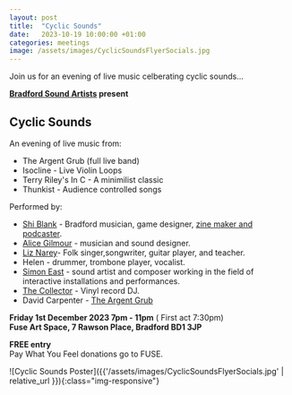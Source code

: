 ```yaml
---
layout: post
title:  "Cyclic Sounds"
date:   2023-10-19 10:00:00 +01:00
categories: meetings
image: /assets/images/CyclicSoundsFlyerSocials.jpg
---
```

Join us for an evening of live music celberating cyclic sounds...

**[Bradford Sound Artists](https://bradfordsoundartists.org.uk/) present**

## Cyclic Sounds

An evening of live music from:

* The Argent Grub (full live band)
* Isocline - Live Violin Loops
* Terry Riley's In C - A minimilist classic
* Thunkist - Audience controlled songs

Performed by:

* [Shi Blank](http://wetgenes.com/welcome) - Bradford musician, game designer, [zine maker and podcaster](https://notshi.github.io/weird/).
* [Alice Gilmour](https://alicegilmour.com/) - musician and sound designer.
* [Liz Narey](https://bingleymusictown.org.uk/people#liz-narey)- Folk singer,songwriter, guitar player, and teacher.
* Helen - drummer, trombone player, vocalist.
* [Simon East](https://www.easts.org/) - sound artist and composer working in the field of interactive installations and performances.
* [The Collector](https://www.mixcloud.com/thecollectoruk/) - Vinyl record DJ.
* David Carpenter - [The Argent Grub](https://theargentgrub.co.uk/)


**Friday 1st December 2023 7pm - 11pm** (
First act 7:30pm)<br>
**Fuse Art Space, 7 Rawson Place, Bradford BD1 3JP**

**FREE entry**<br>Pay What You Feel donations go to FUSE.

![Cyclic Sounds Poster]({{'/assets/images/CyclicSoundsFlyerSocials.jpg' | relative_url }}){:class="img-responsive"}